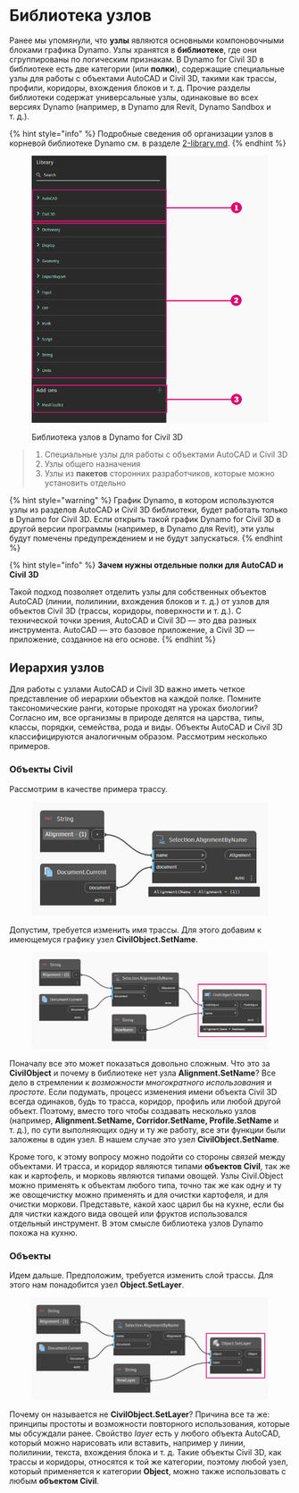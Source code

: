 # Библиотека узлов

Ранее мы упомянули, что **узлы** являются основными компоновочными блоками графика Dynamo. Узлы хранятся в **библиотеке**, где они сгруппированы по логическим признакам. В Dynamo for Civil 3D в библиотеке есть две категории (или **полки**), содержащие специальные узлы для работы с объектами AutoCAD и Civil 3D, такими как трассы, профили, коридоры, вхождения блоков и т. д. Прочие разделы библиотеки содержат универсальные узлы, одинаковые во всех версиях Dynamo (например, в Dynamo для Revit, Dynamo Sandbox и т. д.).

{% hint style="info" %}
 Подробные сведения об организации узлов в корневой библиотеке Dynamo см. в разделе [2-library.md](../3\_user\_interface/2-library.md "mention"). 
{% endhint %}

<figure><img src="../.gitbook/assets/c3d-node-library.png" alt="" width="563"><figcaption><p>Библиотека узлов в Dynamo for Civil 3D</p></figcaption></figure>

> 1. Специальные узлы для работы с объектами AutoCAD и Civil 3D
> 2. Узлы общего назначения
> 3. Узлы из **пакетов** сторонних разработчиков, которые можно установить отдельно

{% hint style="warning" %}
 График Dynamo, в котором используются узлы из разделов AutoCAD и Civil 3D библиотеки, будет работать только в Dynamo for Civil 3D. Если открыть такой график Dynamo for Civil 3D в другой версии программы (например, в Dynamo для Revit), эти узлы будут помечены предупреждением и не будут запускаться. 
{% endhint %}

{% hint style="info" %}
 **Зачем нужны отдельные полки для AutoCAD и Civil 3D**

Такой подход позволяет отделить узлы для собственных объектов AutoCAD (линии, полилинии, вхождения блоков и т. д.) от узлов для объектов Civil 3D (трассы, коридоры, поверхности и т. д.). С технической точки зрения, AutoCAD и Civil 3D — это два разных инструмента. AutoCAD — это базовое приложение, а Civil 3D — приложение, созданное на его основе. 
{% endhint %}

## Иерархия узлов

Для работы с узлами AutoCAD и Civil 3D важно иметь четкое представление об иерархии объектов на каждой полке. Помните таксономические ранги, которые проходят на уроках биологии? Согласно им, все организмы в природе делятся на царства, типы, классы, порядки, семейства, рода и виды. Объекты AutoCAD и Civil 3D классифицируются аналогичным образом. Рассмотрим несколько примеров.

### Объекты Civil

Рассмотрим в качестве примера трассу.

<figure><img src="../.gitbook/assets/c3d-node-library-alignment.png" alt=""><figcaption></figcaption></figure>

Допустим, требуется изменить имя трассы. Для этого добавим к имеющемуся графику узел **CivilObject.SetName**.

<figure><img src="../.gitbook/assets/c3d-node-library-alignment-set-name (1).png" alt=""><figcaption></figcaption></figure>

Поначалу все это может показаться довольно сложным. Что это за **CivilObject** и почему в библиотеке нет узла **Alignment.SetName**? Все дело в стремлении к _возможности многократного использования_ и _простоте_. Если подумать, процесс изменения имени объекта Civil 3D всегда одинаков, будь то трасса, коридор, профиль или любой другой объект. Поэтому, вместо того чтобы создавать несколько узлов (например, **Alignment.SetName, Corridor.SetName, Profile.SetName** и т. д.), по сути выполняющих одну и ту же работу, все эти функции были заложены в один узел. В нашем случае это узел **CivilObject.SetName**.

Кроме того, к этому вопросу можно подойти со стороны _связей_ между объектами. И трасса, и коридор являются типами **объектов Civil**, так же как и картофель, и морковь являются типами овощей. Узлы Civil.Object можно применять к объектам любого типа, точно так же как одну и ту же овощечистку можно применять и для очистки картофеля, и для очистки моркови. Представьте, какой хаос царил бы на кухне, если бы для чистки каждого вида овощей или фруктов использовался отдельный инструмент. В этом смысле библиотека узлов Dynamo похожа на кухню.

### Объекты

Идем дальше. Предположим, требуется изменить слой трассы. Для этого нам понадобится узел **Object.SetLayer**.

<figure><img src="../.gitbook/assets/c3d-node-library-alignment-set-layer.png" alt=""><figcaption></figcaption></figure>

Почему он называется не **CivilObject.SetLayer**? Причина все та же: принципы простоты и возможности повторного использования, которые мы обсуждали ранее. Свойство _layer_ есть у любого объекта AutoCAD, который можно нарисовать или вставить, например у линии, полилинии, текста, вхождения блока и т. д. Такие объекты Civil 3D, как трассы и коридоры, относятся к той же категории, поэтому любой узел, который применяется к категории **Object**, можно также использовать с любым **объектом Civil**.

